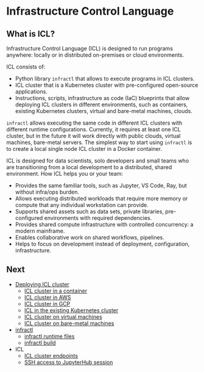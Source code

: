 # Infrastructure Control Language

## What is ICL?


Infrastructure Control Language (ICL) is designed to run programs anywhere: locally or in distributed on-premises or cloud environments.

ICL consists of:

* Python library `infractl` that allows to execute programs in ICL clusters.
* ICL cluster that is a Kubernetes cluster with pre-configured open-source applications.
* Instructions, scripts, infrastructure as code (IaC) blueprints that allow deploying ICL clusters in different environments, such as containers, existing Kubernetes clusters, virtual and bare-metal machines, clouds.  

`infractl` allows executing the same code in different ICL clusters with different runtime configurations.
Currently, it requires at least one ICL cluster, but in the future it will work directly with public clouds, virtual machines, bare-metal servers. 
The simplest way to start using `infractl` is to create a local single node ICL cluster in a Docker container. 

ICL is designed for data scientists, solo developers and small teams who are transitioning from a local development to a distributed, shared environment.
How ICL helps you or your team:

* Provides the same familiar tools, such as Jupyter, VS Code, Ray, but without infra/ops burden.
* Allows executing distributed workloads that require more memory or compute that any individual workstation can provide.
* Supports shared assets such as data sets, private libraries, pre-configured environments with required dependencies.
* Provides shared compute infrastructure with controlled concurrency: a modern mainframe. 
* Enables collaborative work on shared workflows, pipelines. 
* Helps to focus on development instead of deployment, configuration, infrastructure.

## Next

* [Deploying ICL cluster](deployment.md)
  * [ICL cluster in a container](kind.md)
  * [ICL cluster in AWS](aws.md)
  * [ICL cluster in GCP](gcp.md)
  * [ICL in the existing Kubernetes cluster](deployment.md#deploy-icl-to-kubernetes)
  * [ICL cluster on virtual machines](deployment.md#virtual-nodes)
  * [ICL cluster on bare-metal machines](deployment.md#bare-metal-nodes)
* [infractl](infractl.md)
  * [infractl runtime files](infractl-runtime-files.md)
  * [infractl build](infractl-build.md)
* ICL
  * [ICL cluster endpoints](endpoints.md)
  * [SSH access to JupyterHub session](jupyterhub-ssh.md)
